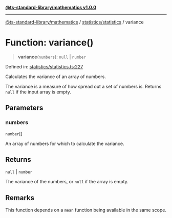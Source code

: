 [**@ts-standard-library/mathematics v1.0.0**](../../../README.md)

***

[@ts-standard-library/mathematics](../../../README.md) / [statistics/statistics](../README.md) / variance

# Function: variance()

> **variance**(`numbers`): `null` \| `number`

Defined in: [statistics/statistics.ts:227](https://github.com/gabaudette/ts-stdlib/blob/ea80ba1db09c741e99f8cb19e94e5a29b81b623b/packages/mathematics/src/statistics/statistics.ts#L227)

Calculates the variance of an array of numbers.

The variance is a measure of how spread out a set of numbers is.
Returns `null` if the input array is empty.

## Parameters

### numbers

`number`[]

An array of numbers for which to calculate the variance.

## Returns

`null` \| `number`

The variance of the numbers, or `null` if the array is empty.

## Remarks

This function depends on a `mean` function being available in the same scope.
